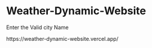 # Weather-Dynamic-Website
<p>Enter the Valid city Name</p>
https://weather-dynamic-website.vercel.app/
